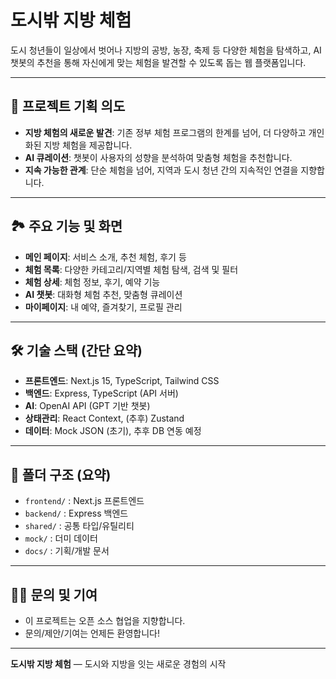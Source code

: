 # 도시밖 지방 체험

도시 청년들이 일상에서 벗어나 지방의 공방, 농장, 축제 등 다양한 체험을 탐색하고, AI 챗봇의 추천을 통해 자신에게 맞는 체험을 발견할 수 있도록 돕는 웹 플랫폼입니다.

---

## 🎯 프로젝트 기획 의도

- **지방 체험의 새로운 발견**: 기존 정부 체험 프로그램의 한계를 넘어, 더 다양하고 개인화된 지방 체험을 제공합니다.
- **AI 큐레이션**: 챗봇이 사용자의 성향을 분석하여 맞춤형 체험을 추천합니다.
- **지속 가능한 관계**: 단순 체험을 넘어, 지역과 도시 청년 간의 지속적인 연결을 지향합니다.

---

## 🏞️ 주요 기능 및 화면

- **메인 페이지**: 서비스 소개, 추천 체험, 후기 등
- **체험 목록**: 다양한 카테고리/지역별 체험 탐색, 검색 및 필터
- **체험 상세**: 체험 정보, 후기, 예약 기능
- **AI 챗봇**: 대화형 체험 추천, 맞춤형 큐레이션
- **마이페이지**: 내 예약, 즐겨찾기, 프로필 관리

---

## 🛠️ 기술 스택 (간단 요약)
- **프론트엔드**: Next.js 15, TypeScript, Tailwind CSS
- **백엔드**: Express, TypeScript (API 서버)
- **AI**: OpenAI API (GPT 기반 챗봇)
- **상태관리**: React Context, (추후) Zustand
- **데이터**: Mock JSON (초기), 추후 DB 연동 예정

---

## 📁 폴더 구조 (요약)
- `frontend/` : Next.js 프론트엔드
- `backend/`  : Express 백엔드
- `shared/`   : 공통 타입/유틸리티
- `mock/`     : 더미 데이터
- `docs/`     : 기획/개발 문서

---

## 🙋‍♂️ 문의 및 기여
- 이 프로젝트는 오픈 소스 협업을 지향합니다.
- 문의/제안/기여는 언제든 환영합니다!

---

**도시밖 지방 체험** — 도시와 지방을 잇는 새로운 경험의 시작 